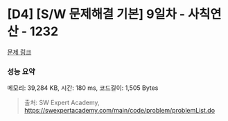 # [D4] [S/W 문제해결 기본] 9일차 - 사칙연산 - 1232 

[문제 링크](https://swexpertacademy.com/main/code/problem/problemDetail.do?contestProbId=AV141J8KAIcCFAYD) 

### 성능 요약

메모리: 39,284 KB, 시간: 180 ms, 코드길이: 1,505 Bytes



> 출처: SW Expert Academy, https://swexpertacademy.com/main/code/problem/problemList.do